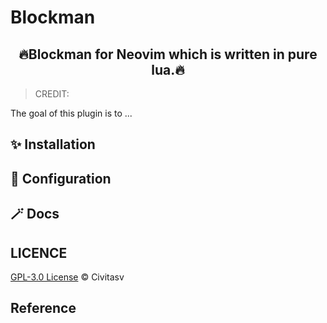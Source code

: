 # Blockman

<h2 align="center">🔥Blockman for Neovim which is written in pure lua.🔥</h2>

> CREDIT:

The goal of this plugin is to ...

## :sparkles: Installation

## :balloon: Configuration

## :magic_wand: Docs

## LICENCE

[GPL-3.0 License](https://www.gnu.org/licenses/gpl-3.0.html) © Civitasv

## Reference
